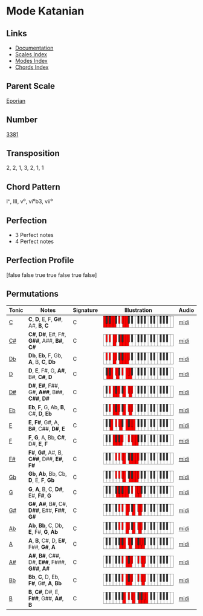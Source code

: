 # Mode Katanian

## Links

- [Documentation](README.md)
- [Scales Index](Scales.md)
- [Modes Index](Modes.md)
- [Chords Index](Chords.md)

## Parent Scale

[Eporian](ScaleEporian.md)

## Number

[3381](https://ianring.com/musictheory/scales/3381)

## Transposition

2, 2, 1, 3, 2, 1, 1

## Chord Pattern

I⁺, III, v⁰, vi⁰b3, vii⁰

## Perfection

- 3 Perfect notes
- 4 Perfect notes

## Perfection Profile

[false false true true false true false]

## Permutations

| Tonic | Notes | Signature | Illustration | Audio |
|-------|-------|-----------|--------------|-------|
| [C](ModeCNaturalKatanian.md) | **C**, **D**, E, F, **G#**, A#, **B**, **C** | C | ![CNaturalKatanian](ModeCNaturalKatanian.png) | [midi](https://github.com/edipermadi/music/blob/main/docs/ModeCNaturalKatanian.mid?raw=true) |
| [C#](ModeCSharpKatanian.md) | **C#**, **D#**, E#, F#, **G##**, A##, **B#**, **C#** | C | ![CSharpKatanian](ModeCSharpKatanian.png) | [midi](https://github.com/edipermadi/music/blob/main/docs/ModeCSharpKatanian.mid?raw=true) |
| [Db](ModeDFlatKatanian.md) | **Db**, **Eb**, F, Gb, **A**, B, **C**, **Db** | C | ![DFlatKatanian](ModeDFlatKatanian.png) | [midi](https://github.com/edipermadi/music/blob/main/docs/ModeDFlatKatanian.mid?raw=true) |
| [D](ModeDNaturalKatanian.md) | **D**, **E**, F#, G, **A#**, B#, **C#**, **D** | C | ![DNaturalKatanian](ModeDNaturalKatanian.png) | [midi](https://github.com/edipermadi/music/blob/main/docs/ModeDNaturalKatanian.mid?raw=true) |
| [D#](ModeDSharpKatanian.md) | **D#**, **E#**, F##, G#, **A##**, B##, **C##**, **D#** | C | ![DSharpKatanian](ModeDSharpKatanian.png) | [midi](https://github.com/edipermadi/music/blob/main/docs/ModeDSharpKatanian.mid?raw=true) |
| [Eb](ModeEFlatKatanian.md) | **Eb**, **F**, G, Ab, **B**, C#, **D**, **Eb** | C | ![EFlatKatanian](ModeEFlatKatanian.png) | [midi](https://github.com/edipermadi/music/blob/main/docs/ModeEFlatKatanian.mid?raw=true) |
| [E](ModeENaturalKatanian.md) | **E**, **F#**, G#, A, **B#**, C##, **D#**, **E** | C | ![ENaturalKatanian](ModeENaturalKatanian.png) | [midi](https://github.com/edipermadi/music/blob/main/docs/ModeENaturalKatanian.mid?raw=true) |
| [F](ModeFNaturalKatanian.md) | **F**, **G**, A, Bb, **C#**, D#, **E**, **F** | C | ![FNaturalKatanian](ModeFNaturalKatanian.png) | [midi](https://github.com/edipermadi/music/blob/main/docs/ModeFNaturalKatanian.mid?raw=true) |
| [F#](ModeFSharpKatanian.md) | **F#**, **G#**, A#, B, **C##**, D##, **E#**, **F#** | C | ![FSharpKatanian](ModeFSharpKatanian.png) | [midi](https://github.com/edipermadi/music/blob/main/docs/ModeFSharpKatanian.mid?raw=true) |
| [Gb](ModeGFlatKatanian.md) | **Gb**, **Ab**, Bb, Cb, **D**, E, **F**, **Gb** | C | ![GFlatKatanian](ModeGFlatKatanian.png) | [midi](https://github.com/edipermadi/music/blob/main/docs/ModeGFlatKatanian.mid?raw=true) |
| [G](ModeGNaturalKatanian.md) | **G**, **A**, B, C, **D#**, E#, **F#**, **G** | C | ![GNaturalKatanian](ModeGNaturalKatanian.png) | [midi](https://github.com/edipermadi/music/blob/main/docs/ModeGNaturalKatanian.mid?raw=true) |
| [G#](ModeGSharpKatanian.md) | **G#**, **A#**, B#, C#, **D##**, E##, **F##**, **G#** | C | ![GSharpKatanian](ModeGSharpKatanian.png) | [midi](https://github.com/edipermadi/music/blob/main/docs/ModeGSharpKatanian.mid?raw=true) |
| [Ab](ModeAFlatKatanian.md) | **Ab**, **Bb**, C, Db, **E**, F#, **G**, **Ab** | C | ![AFlatKatanian](ModeAFlatKatanian.png) | [midi](https://github.com/edipermadi/music/blob/main/docs/ModeAFlatKatanian.mid?raw=true) |
| [A](ModeANaturalKatanian.md) | **A**, **B**, C#, D, **E#**, F##, **G#**, **A** | C | ![ANaturalKatanian](ModeANaturalKatanian.png) | [midi](https://github.com/edipermadi/music/blob/main/docs/ModeANaturalKatanian.mid?raw=true) |
| [A#](ModeASharpKatanian.md) | **A#**, **B#**, C##, D#, **E##**, F###, **G##**, **A#** | C | ![ASharpKatanian](ModeASharpKatanian.png) | [midi](https://github.com/edipermadi/music/blob/main/docs/ModeASharpKatanian.mid?raw=true) |
| [Bb](ModeBFlatKatanian.md) | **Bb**, **C**, D, Eb, **F#**, G#, **A**, **Bb** | C | ![BFlatKatanian](ModeBFlatKatanian.png) | [midi](https://github.com/edipermadi/music/blob/main/docs/ModeBFlatKatanian.mid?raw=true) |
| [B](ModeBNaturalKatanian.md) | **B**, **C#**, D#, E, **F##**, G##, **A#**, **B** | C | ![BNaturalKatanian](ModeBNaturalKatanian.png) | [midi](https://github.com/edipermadi/music/blob/main/docs/ModeBNaturalKatanian.mid?raw=true) |
